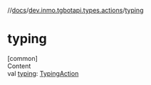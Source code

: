 //[docs](../../index.md)/[dev.inmo.tgbotapi.types.actions](index.md)/[typing](typing.md)



# typing  
[common]  
Content  
val [typing](typing.md): [TypingAction](-typing-action/index.md)  



